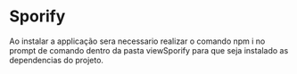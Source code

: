 # Sporify

Ao instalar a applicação sera necessario realizar o comando npm i no prompt de comando dentro da pasta viewSporify para que seja instalado as dependencias do projeto.
